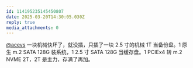 ```yaml
---
id: 114195235145450807
date: 2025-03-20T14:30:05.030Z
reply: true
media_attachments: 0
---
```


[@acevs](https://mastodon.social/@acevs) 一块机械快坏了，就没插，只插了一块 2.5 寸的机械 1T 当备份盘。1 原生 m.2 SATA 128G 装系统，1 2.5 寸 SATA 128G 当缓存盘。1 PCIEx4 转 m.2 NVME 2T，2T 是主力，存满了再加。

